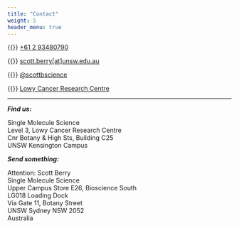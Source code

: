 ```yaml
---
title: "Contact"
weight: 5
header_menu: true
---
```


{{<icon class="fa fa-phone">}}&nbsp;[+61 2 93480790](tel:+61293480790)

{{<icon class="fa fa-envelope">}}&nbsp;[scott.berry[at]unsw.edu.au](mailto:scott.berry@unsw.edu.au)

{{<icon class="fa fa-twitter">}}&nbsp;[@scottbscience](http://twitter.com/scottbscience)

{{<icon class="fa fa-map-marker">}}&nbsp;[Lowy Cancer Research Centre](https://goo.gl/maps/sXyHpDVg2CQNv31P8)

***

***Find us:***

Single Molecule Science  
Level 3, Lowy Cancer Research Centre  
Cnr Botany & High Sts, Building C25  
UNSW Kensington Campus

***Send something:***

Attention: Scott Berry  
Single Molecule Science  
Upper Campus Store E26, Bioscience South  
LG018 Loading Dock  
Via Gate 11, Botany Street  
UNSW Sydney NSW 2052  
Australia